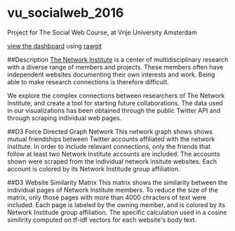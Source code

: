 # vu_socialweb_2016
Project for The Social Web Course, at Vrije University Amsterdam

[view the dashboard](https://cdn.rawgit.com/knanne/vu_socialweb_2016/master/dashboard/index.html) using [rawgit](http://rawgit.com/)

##Description
[The Network Institute](http://www.networkinstitute.org/) is a center of multidisciplinary research with a diverse range of members and projects. These members often have independent websites documenting their own interests and work. Being able to make research connections is therefore difficult.

We explore the complex connections between researchers of The Network Institute, and create a tool for starting future collaborations. The data used in our visualizations has been obtained through the public Twitter API and through scraping individual web pages.

##D3 Force Directed Graph Network
This network graph shows shows mutual friendships between Twitter accounts affiliated with the network institute. In order to include relevant connections, only the friends that follow at least two Network Institute accounts are included. The accounts shown were scraped from the individual network insitute websites. Each account is colored by its Network Institude group affiliation.

##D3 Website Similarity Matrix
This matrix shows the similarity between the individual pages of Network Institute members. To reduce the size of the matrix, only those pages with more than 4000 chracters of text were included. Each page is labeled by the owning member, and is colored by its Network Institude group affiliation. The specific calculation used in a cosine similirity computed on tf-idf vectors for each website's body text.

